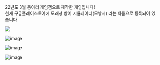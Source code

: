 22년도 8월 <Tutorial> 동아리 게임잼으로 제작한 게임입니다!  
현재 구글플레이스토어에 모래성 방어 시뮬레이터(모방시) 라는 이름으로 등록되어 있습니다

<a href="https://play.google.com/store/apps/details?id=com.MoBangSa.MoBangSi" target="_blank"><img src="https://img.shields.io/badge/모방시-414141?style=flat-square&logo=googleplay&logoColor=white"/></a>



![image](https://github.com/D-buger/2208_Gamejam/assets/53335765/0e8c6b01-e0e7-4291-b6e1-bfb6e7a37a82)

![image](https://github.com/D-buger/2208_Gamejam/assets/53335765/cc3b27ad-7117-411c-aac3-9a9fd6504904)

![image](https://github.com/D-buger/2208_Gamejam/assets/53335765/4ac6b562-f0ca-41f4-94fa-6feb3c68361a)
